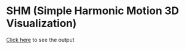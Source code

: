 # SHM (Simple Harmonic Motion 3D Visualization)

[Click here](https://joonshakya.github.io/3D-Simple-Harmonic-Motion-Visualization) to see the output